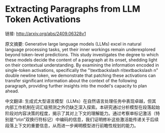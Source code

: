 # Extracting Paragraphs from LLM Token Activations

链接: http://arxiv.org/abs/2409.06328v1

原文摘要:
Generative large language models (LLMs) excel in natural language processing
tasks, yet their inner workings remain underexplored beyond token-level
predictions. This study investigates the degree to which these models decide
the content of a paragraph at its onset, shedding light on their contextual
understanding. By examining the information encoded in single-token
activations, specifically the "\textbackslash n\textbackslash n" double newline
token, we demonstrate that patching these activations can transfer significant
information about the context of the following paragraph, providing further
insights into the model's capacity to plan ahead.

中文翻译:
生成式大型语言模型（LLMs）在自然语言处理任务中表现卓越，但其内部工作机制在词汇级预测之外仍缺乏深入探索。本研究通过分析模型在段落起始阶段对内容决策的程度，揭示了其对上下文的理解能力。通过考察单标记激活（特别是“\n\n”双换行符标记）中编码的信息，我们证明修补这些激活能传递关于后续段落上下文的重要信息，从而进一步阐明模型进行前瞻性规划的能力。
